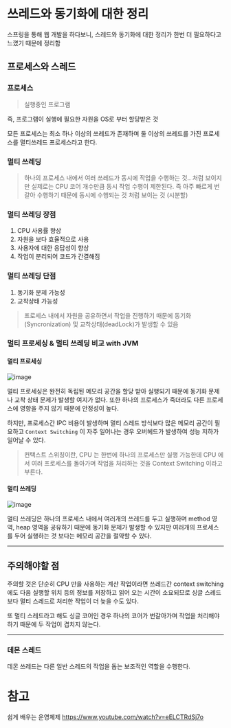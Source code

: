 # 쓰레드와 동기화에 대한 정리

스프링을 통해 웹 개발을 하다보니, 스레드와 동기화에 대한 정리가 한번 더 필요하다고 느꼈기 때문에 정리함

## 프로세스와 스레드

### 프로세스
> 실행중인 프로그램

즉, 프로그램이 실행에 필요한 자원을 OS로 부터 할당받은 것

모든 프로세스는 최소 하나 이상의 쓰레드가 존재하며 둘 이상의 쓰레드를 가진 프로세스를 멀티쓰레드 프로세스라고 한다.

### 멀티 쓰레딩
> 하나의 프로세스 내에서 여러 쓰레드가 동시에 작업을 수행하는 것.. 처럼 보이지만 실제로는 CPU 코어 개수만큼
> 동시 작업 수행이 제한된다. 즉 아주 빠르게 번갈아 수행하기 때문에 동시에 수행되는 것 처럼 보이는 것 (시분할)


### 멀티 쓰레딩 장점

1. CPU 사용률 향상
2. 자원을 보다 효율적으로 사용
3. 사용자에 대한 응답성이 향상
4. 작업이 분리되어 코드가 간결해짐

### 멀티 쓰레딩 단점

1. 동기화 문제 가능성
2. 교착상태 가능성

> 프로세스 내에서 자원을 공유하면서 작업을 진행하기 때문에 동기화(Syncronization) 및 교착상태(deadLock)가 발생할 수 있음

### 멀티 프로세싱 & 멀티 쓰레딩 비교 with JVM

#### 멀티 프로세싱
![image](https://github.com/pia2011/Today-I-Learned/assets/53935439/bea80d30-464d-4fb2-be98-4105c4c6714a)

멀티 프로세싱은 완전히 독립된 메모리 공간을 할당 받아 실행되기 때문에
동기화 문제나 교착 상태 문제가 발생할 여지가 없다. 또한 하나의 프로세스가 죽더라도
다른 프로세스에 영향을 주지 않기 때문에 안정성이 높다. 

하지만, 프로세스간 IPC 비용이 발생하며 멀티 스레드 방식보다 많은 메모리 공간이 필요하고 `Context Switching` 이 
자주 일어나는 경우 오버헤드가 발생하여 성능 저하가 일어날 수 있다.

> 컨택스트 스위칭이란, CPU 는 한번에 하나의 프로세스만 실행 가능한데 CPU 에서 여러 
> 프로세스를 돌아가며 작업을 처리하는 것을 Context Switching 이라고 부른다.
> 

#### 멀티 쓰레딩
![image](https://github.com/pia2011/Today-I-Learned/assets/53935439/013edcf0-bbe4-4777-aea9-569300165681)

멀티 쓰레딩은 하나의 프로세스 내에서 여러개의 쓰레드를 두고 실행하며
method 영역, heap 영역을 공유하기 때문에 동기화 문제가 발생할 수 있지만
여러개의 프로세스를 두어 실행하는 것 보다는 메모리 공간을 절약할 수 있다.

---

## 주의해야할 점

주의할 것은 단순히 CPU 만을 사용하는 계산 작업이라면 쓰레드간 context switching 에도 
다음 실행할 위치 등의 정보를 저장하고 읽어 오는 시간이 소요되므로 싱글 스레드보다
멀티 스레드로 처리한 작업이 더 늦을 수도 있다.

또 멀티 스레드라고 해도 싱글 코어인 경우 하나의 코어가 번갈아가며 작업을 처리해야 하기 때문에
두 작업이 겹치지 않는다.

--- 

### 데몬 스레드

데몬 쓰레드는 다른 일반 스레드의 작업을 돕는 보조적인 역할을 수행한다.


# 참고

쉽게 배우는 운영체제
https://www.youtube.com/watch?v=eELCTRdSj7o
